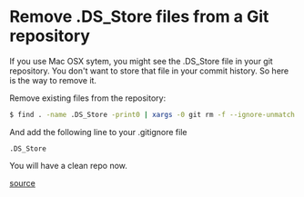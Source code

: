 # Remove .DS_Store files from a Git repository

If you use Mac OSX sytem, you might see the .DS_Store file in your git repository. You don't want to store that file in your commit history. So here is the way to remove it.

Remove existing files from the repository:
```bash
$ find . -name .DS_Store -print0 | xargs -0 git rm -f --ignore-unmatch
```

And add the following line to your .gitignore file
```
.DS_Store
```

You will have a clean repo now.

[source](http://stackoverflow.com/a/107921/3525493)
